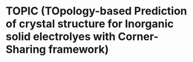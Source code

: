 # TOPIC (TOpology-based Prediction of crystal structure for Inorganic solid electrolyes with Corner-Sharing framework)
